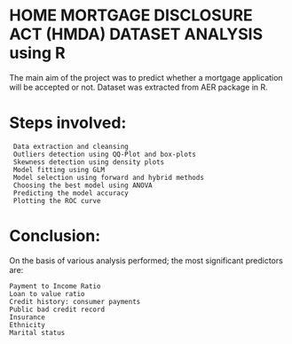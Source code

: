 # HOME MORTGAGE DISCLOSURE ACT (HMDA) DATASET ANALYSIS using R

The main aim of the project was to predict whether a mortgage application will be accepted or not. Dataset was extracted from AER package in R. 

# Steps involved:
     
     Data extraction and cleansing
     Outliers detection using QQ-Plot and box-plots
     Skewness detection using density plots
     Model fitting using GLM
     Model selection using forward and hybrid methods
     Choosing the best model using ANOVA
     Predicting the model accuracy 
     Plotting the ROC curve 
     
     
# Conclusion:

On the basis of various analysis performed; the most significant predictors are:    

    Payment to Income Ratio
    Loan to value ratio  
    Credit history: consumer payments
    Public bad credit record
    Insurance
    Ethnicity
    Marital status



 

 

